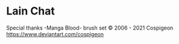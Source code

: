 #  Lain Chat


Special thanks
-Manga Blood- brush set
© 2006 - 2021 Cospigeon
https://www.deviantart.com/cospigeon

